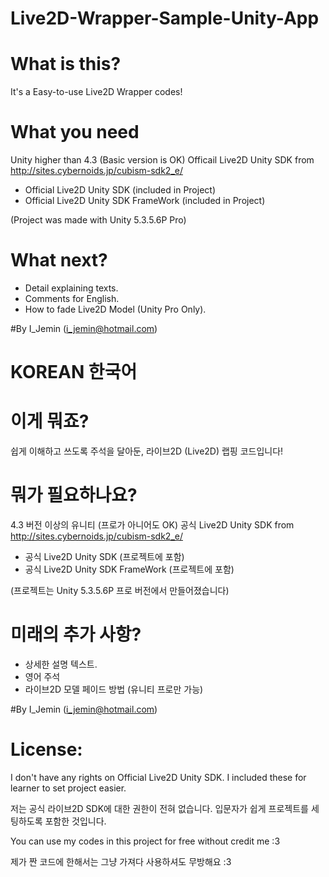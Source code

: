 # Live2D-Wrapper-Sample-Unity-App

# What is this?
It's a Easy-to-use Live2D Wrapper codes!

# What you need
Unity higher than 4.3 (Basic version is OK)
Officail Live2D Unity SDK from http://sites.cybernoids.jp/cubism-sdk2_e/
 - Official Live2D Unity SDK (included in Project)
 - Official Live2D Unity SDK FrameWork (included in Project)

(Project was made with Unity 5.3.5.6P Pro)

# What next?
- Detail explaining texts.
- Comments for English.
- How to fade Live2D Model (Unity Pro Only).

#By I_Jemin (i_jemin@hotmail.com)


# KOREAN 한국어

# 이게 뭐죠?
쉽게 이해하고 쓰도록 주석을 달아둔, 라이브2D (Live2D) 랩핑 코드입니다!

# 뭐가 필요하나요?
4.3 버전 이상의 유니티 (프로가 아니어도 OK)
공식 Live2D Unity SDK from http://sites.cybernoids.jp/cubism-sdk2_e/
 - 공식 Live2D Unity SDK (프로젝트에 포함)
 - 공식 Live2D Unity SDK FrameWork (프로젝트에 포함)

(프로젝트는 Unity 5.3.5.6P 프로 버전에서 만들어졌습니다)

# 미래의 추가 사항?
- 상세한 설명 텍스트.
- 영어 주석
- 라이브2D 모델 페이드 방법 (유니티 프로만 가능)


#By I_Jemin (i_jemin@hotmail.com)


# License:
I don't have any rights on Official Live2D Unity SDK. I included these for learner to set project easier.

저는 공식 라이브2D SDK에 대한 권한이 전혀 없습니다. 입문자가 쉽게 프로젝트를 세팅하도록 포함한 것입니다.

You can use my codes in this project for free without credit me :3

제가 짠 코드에 한해서는 그냥 가져다 사용하셔도 무방해요 :3
